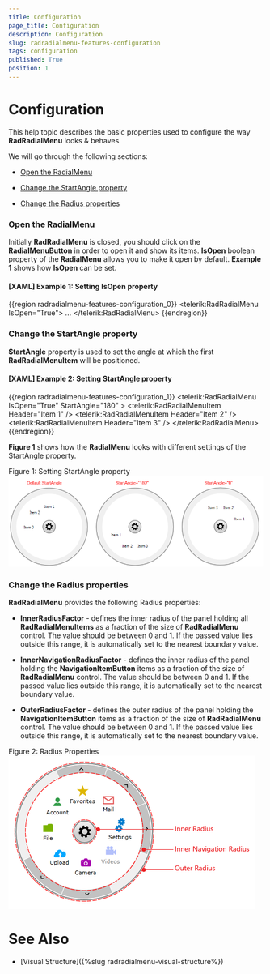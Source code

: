 ```yaml
---
title: Configuration
page_title: Configuration
description: Configuration
slug: radradialmenu-features-configuration
tags: configuration
published: True
position: 1
---
```


# Configuration

This help topic describes the basic properties used to configure the way __RadRadialMenu__ looks & behaves.

We will go through the following sections:

* [Open the RadialMenu](#open-the-radialmenu)

* [Change the StartAngle property](#change-the-startangle-property)

* [Change the Radius properties](#change-the-radius-properties)

### Open the RadialMenu

Initially __RadRadialMenu__ is closed, you should click on the __RadialMenuButton__ in order to open it and show its items. __IsOpen__ boolean property of the __RadialMenu__ allows you to make it open by default. __Example 1__ shows how __IsOpen__ can be set.          

#### __[XAML] Example 1: Setting IsOpen property__

{{region radradialmenu-features-configuration_0}}
	<telerik:RadRadialMenu IsOpen="True">
	 ...
	</telerik:RadRadialMenu>
{{endregion}}

### Change the StartAngle property

__StartAngle__ property is used to set the angle at which the first __RadRadialMenuItem__ will be positioned.            

#### __[XAML] Example 2: Setting StartAngle property__

{{region radradialmenu-features-configuration_1}}
	<telerik:RadRadialMenu IsOpen="True" StartAngle="180" >
	    <telerik:RadRadialMenuItem Header="Item 1" />
	    <telerik:RadRadialMenuItem Header="Item 2" />
	    <telerik:RadRadialMenuItem Header="Item 3" />
	</telerik:RadRadialMenu>
{{endregion}}

__Figure 1__ shows how the __RadialMenu__ looks with different settings of the StartAngle property.            

Figure 1: Setting StartAngle property
![Rad Radial Menu Configuration 01](images/RadRadialMenu_Configuration_01.png)

### Change the Radius properties

__RadRadialMenu__ provides the following Radius properties:

* __InnerRadiusFactor__ - defines the inner radius of the panel holding all __RadRadialMenuItems__ as a fraction of the size of __RadRadialMenu__ control. The value should be between 0 and 1. If the passed value lies outside this range, it is automatically set to the nearest boundary value.                

* __InnerNavigationRadiusFactor__ - defines the inner radius of the panel holding the __NavigationItemButton__ items as a fraction of the size of __RadRadialMenu__ control. The value should be between 0 and 1. If the passed value lies outside this range, it is automatically set to the nearest boundary value.                

* __OuterRadiusFactor__ - defines the outer radius of the panel holding the __NavigationItemButton__ items as a fraction of the size of __RadRadialMenu__ control. The value should be between 0 and 1. If the passed value lies outside this range, it is automatically set to the nearest boundary value.               

Figure 2: Radius Properties
![Rad Radial Menu Configuration 02](images/RadRadialMenu_Configuration_02.png)

# See Also

 * [Visual Structure]({%slug radradialmenu-visual-structure%})
